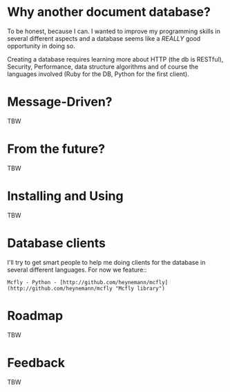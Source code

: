 Why another document database?
==============================

To be honest, because I can. I wanted to improve my programming skills in several different aspects and a database seems like a *REALLY* good opportunity in doing so.

Creating a database requires learning more about HTTP (the db is RESTful), Security, Performance, data structure algorithms and of course the languages involved (Ruby for the DB, Python for the first client).

Message-Driven?
===============

TBW

From the future?
================

TBW

Installing and Using
====================

TBW

Database clients
================

I'll try to get smart people to help me doing clients for the database in several different languages. For now we feature::

    Mcfly - Python - [http://github.com/heynemann/mcfly](http://github.com/heynemann/mcfly "Mcfly library")

Roadmap
=======

TBW

Feedback
========

TBW
